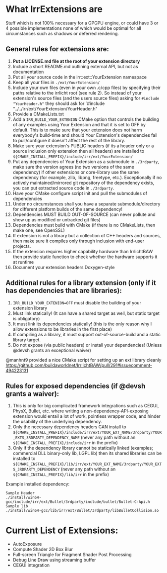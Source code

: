 # What IrrExtensions are

Stuff which is not 100% necessary for a GPGPU engine, or could have 3 or 4 possible implementations
none of which would be optimal for all circumstances such as shadows or deferred rendering.

## General rules for extensions are:
1) **Put a LICENSE.md file at the root of your extension directory**
2) Include a short README.md outlining external API, but not as documentation
3) Put all your source code in the irr::ext::YourExtension namespace
4) Keep all your files in `./ext/YourExtension/`
5) Include your own files (even in your own .c/cpp files) by specifying their paths relative to the irrlicht root (see rule 2). So instead of your extension's source files (and the users source files) asking for `#include "YourHeader.h"` they should ask for `#include "../../irr/ext/YourExtension/YourHeader.h"
6) Provide a CMakeLists.txt
7) Add a `IRR_BUILD_YOUR_EXTENION` CMake option that controls the building of any examples using Your Extension and that it is set to OFF by default. This is to make sure that your extension does not harm everybody's build-time and should Your Extension's dependencies fail to pull/configure it doesn't affect the rest of the library.
8) Make sure your extension's PUBLIC headers (if its a header only or a source inclusion only extension then all headers) are installed to `${CMAKE_INSTALL_PREFIX}/include/irr/ext/YourExtension/`
9) Put any dependencies of Your Extension as a submodule in `./3rdparty`, make sure the version agrees (no two versions of the same dependency) if other extensions or core-library use the same dependency (for example, zlib, libpng, freetype, etc.). Exceptionally if no actively maintained/mirrored git repository of the dependency exists, you can put extracted source code in `./3rdparty`.
10) Have your CMake configure script init and pull the submodules of dependencies
11) Under no circumstances shall you have a separate submodule/directory for different platform builds of the same dependency!
12) Dependencies MUST BUILD OUT-OF-SOURCE (can never pollute and show up as modified or untracked git files)
13) Dependencies must build with CMake (if there is no CMakeLists, then make one, see OpenSSL)
14) If extension is not a library but a collection of C++ headers and sources, then make sure it compiles only through inclusion with end-user projects.
15) If the extension requires higher capability hardware than IrrlichtBAW then provide static function to check whether the hardware supports it at runtime
16) Document your extension headers Doxygen-style


## Additional rules for a library extension (only if it has dependencies that are libraries):
1) `IRR_BUILD_YOUR_EXTENION=OFF` must disable the building of your extension library
2) Must link statically! (It can have a shared target as well, but static target is obligatory)
3) It must link its dependencies statically! (this is the only reason why I allow extensions to be libraries in the first place)
4) If compiling as a library, it must support out-of-source-build and a static library target.
5) Do not expose (via public headers) or install your dependencies! (Unless @devsh grants an exceptional waiver)

@manhnt9 provided a nice CMake script for setting up an ext library cleanly https://github.com/buildaworldnet/IrrlichtBAW/pull/291#issuecomment-494223131


## Rules for exposed dependencies (if @devsh grants a waiver):
1) This is only for big complicated framework integrations such as CEGUI, PhysX, Bullet, etc. where writing a non-dependency-API-exposing extension would entail a lot of work, pointless wrapper code, and hinder the usability of the underlying dependency.
2) Only the necessary dependency headers CAN install to `${CMAKE_INSTALL_PREFIX}/include/irr/ext/YOUR_EXT_NAME/3rdparty/YOUR_EXTS_3RDPARTY_DEPENDENCY_NAME` (never any path without an `${CMAKE_INSTALL_PREFIX}/include/irr` in the prefix)
3) Only if the dependency library cannot be statically linked (examples; commercial DLL binary-only lib, LGPL lib) then its shared libraries can be installed to `${CMAKE_INSTALL_PREFIX}/lib/irr/ext/YOUR_EXT_NAME/3rdparty/YOUR_EXTS_3RDPARTY_DEPENDENCY` (never any path without an `${CMAKE_INSTALL_PREFIX}/lib/irr` in the prefix)

Example installed dependency:
```
Sample Header
./install/win64-gcc/include/irr/ext/Bullet/3rdparty/include/bullet/Bullet-C-Api.h
Sample lib
./install/win64-gcc/lib/irr/ext/Bullet/3rdparty/libBulletCollision.so
```


# Current List of Extensions:
+ AutoExposure
+ Compute Shader 2D Box Blur
+ Full-screen Triangle for Fragment Shader Post Processing
+ Debug Line Draw using streaming buffer
+ CEGUI integration
